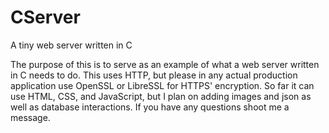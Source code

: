 # CServer
A tiny web server written in C

The purpose of this is to serve as an example of what a web server written in C needs to do. This uses HTTP, but please in any actual production application use OpenSSL or LibreSSL for HTTPS' encryption. So far it can use HTML, CSS, and JavaScript, but I plan on adding images and json as well as database interactions. If you have any questions shoot me a message.
